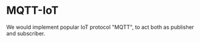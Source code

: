 # MQTT-IoT
We would implement popular IoT protocol "MQTT", to act both as publisher and subscriber.
